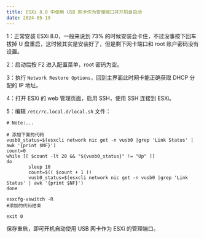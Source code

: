 ```yaml
---
title: ESXi 8.0 中使用 USB 网卡作为管理端口并开机自启动
date: 2024-05-19
---
```


1：正常安装 ESXi 8.0，一般来说到 73% 的时候安装会卡住，不过没事按下回车拔掉 U 盘重启，这时候其实是安装好了，但是剩下网卡端口和 root 账户密码没有设置。

2：启动后按 F2 进入配置菜单，root 密码为空。

3：执行 `Network Restore Options`，回到主界面此时网卡能正确获取 DHCP 分配的 IP 地址。

4：打开 ESXi 的 web 管理页面，启用 SSH，使用 SSH 连接到 ESXi。

5：编辑 `/etc/rc.local.d/local.sh` 文件：

```shell
# Note:...

# 添加下面的代码
vusb0_status=$(esxcli network nic get -n vusb0 |grep 'Link Status' | awk '{print $NF}')
count=0
while [[ $count -lt 20 && "${vusb0_status}" != "Up" ]]
do
        sleep 10
        count=$(( $count + 1 ))
        vusb0_status=$(esxcli network nic get -n vusb0 |grep 'Link Status' | awk '{print $NF}')
done

esxcfg-vswitch -R
#添加的代码结束

exit 0
```

保存重启，即可开机自动使用 USB 网卡作为 ESXi 的管理端口。
